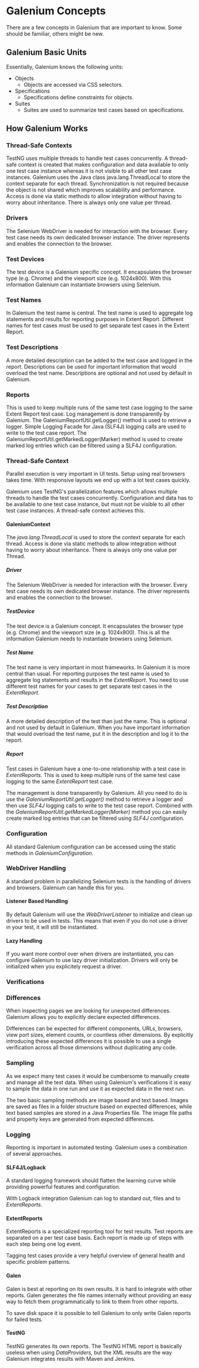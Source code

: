 # Galenium Concepts

There are a few concepts in Galenium that are important to know. Some should be familiar, others might be new.

## Galenium Basic Units

 Essentially, Galenium knows the following units:

* Objects
  * Objects are accessed via CSS selectors.
* Specifications
  * Specifications define constraints for objects.
* Suites
  * Suites are used to summarize test cases based on specifications.


## How Galenium Works

### Thread-Safe Contexts
 TestNG uses multiple threads to handle test cases concurrently. 
 A thread-safe context is created that makes configuration and data available to only one test case instance whereas it is not visible to all other test case instances. 
 Galenium uses the Java class java.lang.ThreadLocal to store the context separate for each thread. 
 Synchronization is not required because the object is not shared which improves scalability and performance.
 Access is done via static methods to allow integration without having to worry about inheritance. 
 There is always only one value per thread.

### Drivers
 The Selenium WebDriver is needed for interaction with the browser. Every test case needs its own dedicated browser instance. The driver represents and enables the connection to the browser.

### Test Devices
 The test device is a Galenium specific concept. It encapsulates the browser type (e.g. Chrome) and the viewport size (e.g. 1024x800). With this information Galenium can instantiate browsers using Selenium.

### Test Names
 In Galenium the test name is central. The test name is used to aggregate log statements and results for reporting purposes in Extent Report. Different names for test cases must be used to get separate test cases in the Extent Report.

### Test Descriptions
 A more detailed description can be added to the test case and logged in the report. Descriptions can be used for important information that would overload the test name. 
 Descriptions are optional and not used by default in Galenium.

### Reports
 This is used to keep multiple runs of the same test case logging to the same Extent Report test case.
 Log management is done transparently by Galenium. 
 The GaleniumReportUtil.getLogger() method is used to retrieve a logger. 
 Simple Logging Facade for Java (SLF4J) logging calls are used to write to the test case report. 
 The GaleniumReportUtil.getMarkedLogger(Marker) method is used to create marked log entries which can be filtered using a SLF4J configuration.

### Thread-Safe Context

Parallel execution is very important in UI tests. Setup using real browsers takes time. With responsive layouts we end up with a lot test cases quickly.

Galenium uses TestNG's parallelization features which allows multiple threads to handle the test cases concurrently. Configuration and data has to be available to one test case instance, but must not be visible to all other test case instances. A thread-safe context achieves this.

#### GaleniumContext

The _java.lang.ThreadLocal_ is used to store the context separate for each thread. Access is done via static methods to allow integration without having to worry about inheritance. There is always only one value per Thread.

##### Driver

The Selenium WebDriver is needed for interaction with the browser. Every test case needs its own dedicated browser instance. The driver represents and enables the connection to the browser. 

##### TestDevice

The test device is a Galenium concept. It encapsulates the browser type (e.g. Chrome) and the viewport size (e.g. 1024x800). This is all the information Galenium needs to instantiate browsers using Selenium.

##### Test Name

The test name is very important in most frameworks. In Galenium it is more central than usual. For reporting purposes the test name is used to aggregate log statements and results in the _ExtentReport_. You need to use different test names for your cases to get separate test cases in the _ExtentReport_.

##### Test Description

A more detailed description of the test than just the name. This is optional and not used by default in Galenium. When you have important information that would overload the test name, put it in the description and log it to the report.

##### Report

Test cases in Galenium have a one-to-one relationship with a test case in _ExtentReports_. This is used to keep multiple runs of the same   test case logging to the same _ExtentReport_ test case.

The management is done transparently by Galenium. All you need to do is use the _GaleniumReportUtil.getLogger()_ method to retrieve a logger and then use _SLF4J_ logging calls to write to the test case report. Combined with the _GaleniumReportUtil.getMarkedLogger(Marker)_ method you can easily create marked log entries that can be filtered using _SLF4J_ configuration. 

### Configuration

All standard Galenium configuration can be accessed using the static methods in _GaleniumConfiguration_.

### WebDriver Handling

A standard problem in parallelizing Selenium tests is the handling of drivers and browsers. Galenium can handle this for you.

#### Listener Based Handling

By default Galenium will use the _WebDriverListener_ to initialize and clean up drivers to be used in tests. This means that even if you do not use a driver in your test, it will still be instantiated.

#### Lazy Handling

If you want more control over when drivers are instantiated, you can configure Galenium to use lazy driver initialization. Drivers will only be initialized when you explicitely request a driver.

### Verifications

### Differences

When inspecting pages we are looking for unexpected differences. Galenium allows you to explicitly declare expected differences.

Differences can be expected for different components, URLs, browsers, view port sizes, element counts, or countless other dimensions. By explicitly introducing these expected differences it is possible to use a single verification across all those dimensions without duplicating any code. 

### Sampling

As we expect many test cases it would be cumbersome to manually create and manage all the test data. When using Galenium's verifications it is easy to sample the data in one run and use it as expected data in the next run. 

The two basic sampling methods are image based and text based. Images are saved as files in a folder structure based on expected differences, while text based samples are stored in a Java Properties file. The image file paths and property keys are generated from expected differences.

### Logging

Reporting is important in automated testing. Galenium uses a combination of several approaches.

#### SLF4J/Logback

A standard logging framework should flatten the learning curve while providing powerful features and configuration.

With Logback integration Galenium can log to standard out, files and to _ExtentReports_.

#### ExtentReports

ExtentReports is a specialized reporting tool for test results. Test reports are separated on a per test case basis. Each report is made up of steps with each step being one log event.

Tagging test cases provide a very helpful overview of general health and specific problem patterns. 

#### Galen

Galen is best at reporting on its own results. It is hard to integrate with other reports. Galen generates the file names internally without providing an easy way to fetch them programmatically to link to them from other reports.

To save disk space it is possible to tell Galenium to only write Galen reports for failed tests. 

#### TestNG

TestNG generates its own reports. The TestNG HTML report is basically useless when using _DataProviders_, but the XML results are the way Galenium integrates results with Maven and Jenkins.